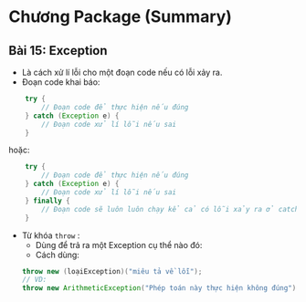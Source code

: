 # **Chương Package (Summary)**
## **Bài 15: Exception**
- Là cách xử lí lỗi cho một đoạn code nếu có lỗi xảy ra.
- Đoạn code khai báo:
```java
    try {
        // Đoạn code để thực hiện nếu đúng
    } catch (Exception e) {
        // Đoạn code xử lí lỗi nếu sai
    }
```
hoặc:
```java
    try {
        // Đoạn code để thực hiện nếu đúng
    } catch (Exception e) {
        // Đoạn code xử lí lỗi nếu sai
    } finally {
        // Đoạn code sẽ luôn luôn chạy kể cả có lỗi xảy ra ở catch
    }
```

- Từ khóa `throw` :
    + Dùng để trả ra một Exception cụ thể nào đó:
    + Cách dùng:
    ```java
    throw new (loạiException)("miêu tả về lỗi");
    // VD:
    throw new ArithmeticException("Phép toán này thực hiện không đúng");
    ```
